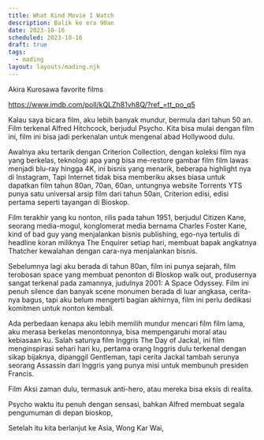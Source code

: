 ```yaml
---
title: What Kind Movie I Watch
description: Balik ke era 90an
date: 2023-10-16
scheduled: 2023-10-16
draft: true
tags:
  - mading
layout: layouts/mading.njk
---
```


Akira Kurosawa favorite films

https://www.imdb.com/poll/kQLZh81vh8Q/?ref_=tt_po_q5

Kalau saya bicara film, aku lebih banyak mundur, bermula dari tahun 50 an. Film terkenal Alfred Hitchcock, berjudul Psycho. Kita bisa mulai dengan film ini, film ini bisa jadi perkenalan untuk mengenal abad Hollywood dulu.

Awalnya aku tertarik dengan Criterion Collection, dengan koleksi film nya yang berkelas, teknologi apa yang bisa me-restore gambar film film lawas menjadi blu-ray hingga 4K, ini bisnis yang menarik, beberapa highlight nya di Instagram, Tapi Internet tidak bisa memberiku akses biasa untuk dapatkan film tahun 80an, 70an, 60an, untungnya website Torrents YTS punya satu universal arsip film dari tahun 50an, Criterion edisi, edisi pertama seperti tayangan di Bioskop.

Film terakhir yang ku nonton, rilis pada tahun 1951, berjudul Citizen Kane, seorang media-mogul, konglomerat media bernama Charles Foster Kane, kind of bad guy yang menjalankan bisnis publishing, ego-nya tertulis di headline koran miliknya The Enquirer setiap hari, membuat bapak angkatnya Thatcher kewalahan dengan cara-nya menjalankan bisnis.

Sebelumnya lagi aku berada di tahun 80an, film ini punya sejarah, film terobosan space yang membuat penonton di BIoskop walk out, produsernya sangat terkenal pada zamannya, judulnya 2001: A Space Odyssey. Film ini penuh silence dan banyak scene monumen berada di luar angkasa, cerita-nya bagus, tapi aku belum mengerti bagian akhirnya, film ini perlu dedikasi komitmen untuk nonton kembali.

Ada perbedaan kenapa aku lebih memilih mundur mencari film film lama, aku merasa berkelas menontonnya, bisa mempengaruhi moral atau kebiasaan ku. Salah satunya film Inggris The Day of Jackal, ini film menginspirasi sehari hari ku, pertama orang Inggris dulu terkenal dengan sikap bijaknya, dipanggil Gentleman, tapi cerita Jackal tambah serunya seorang Assassin dari Inggris yang punya misi untuk membunuh presiden Francis.

Film Aksi zaman dulu, termasuk anti-hero, atau mereka bisa eksis di realita.

Psycho waktu itu penuh dengan sensasi, bahkan Alfred membuat segala pengumuman di depan bioskop,

Setelah itu kita berlanjut ke Asia, Wong Kar Wai, 


